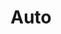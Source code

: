 ---
title: Auto
date: 
draft: false

# descripcion
description : Auto

materials: Plata 925

color: Plateado

dimensions: 1,8cm x 2,5cm

code: 02-14-0168

type: "Dijes"

categories: []

price: $9.270,00

price_eftvo: $7.880,00

# Images
# first image will be shown in the product page
images:
  # - image: "images/path_to_image"
  # La ubicacion de las imagenes es imagenes/Dijes/Dijes.Plata/02-14-0168-auto
  - image: "./images/dijes/plata/02-14-0168-auto.JPG"
---